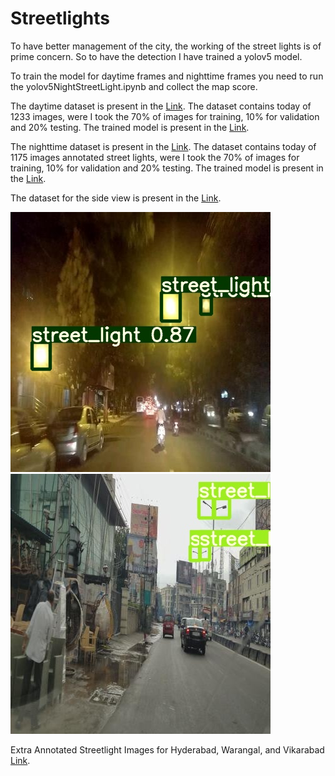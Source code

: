 # Streetlights

To have better management of the city, the working of the street lights is of prime concern. So to have the detection I have trained a yolov5 model.

To train the model for daytime frames and nighttime frames you need to run the yolov5NightStreetLight.ipynb and collect the map score.

The daytime dataset is present in the [Link](https://iiitaphyd.sharepoint.com/:f:/r/sites/Mobility-Mobility-RA/Shared%20Documents/Mobility%20-RA/Amandeep%20Kumar/Amandeep/day_frames?csf=1&web=1&e=19V2RD). The dataset contains today of 1233 images, were I took the 70% of images for training, 10% for validation and 20% testing. The trained model is present in the [Link](https://drive.google.com/drive/folders/1XQ7Ll1aX2Jrww7DdNFFSdNPH_FPyqcAP).

The nighttime dataset is present in the [Link](https://iiitaphyd.sharepoint.com/:f:/r/sites/Mobility-Mobility-RA/Shared%20Documents/Mobility%20-RA/Amandeep%20Kumar/Amandeep/night_frames?csf=1&web=1&e=wHWDRg). The dataset contains today of 1175 images annotated street lights, were I took the 70% of images for training, 10% for validation and 20% testing. The trained model is present in the [Link](https://drive.google.com/drive/folders/1XQ7Ll1aX2Jrww7DdNFFSdNPH_FPyqcAP).

The dataset for the side view is present in the [Link](https://iiitaphyd.sharepoint.com/:f:/r/sites/Mobility-Mobility-RA/Shared%20Documents/Mobility%20-RA/Amandeep%20Kumar/Amandeep/side_view?csf=1&web=1&e=FArfgJ).

![](readme-images/frame1.jpg)![](readme-images/frame2.jpg)

Extra Annotated Streetlight Images for Hyderabad, Warangal, and Vikarabad [Link](https://drive.google.com/file/d/1gaPOnrerAx68MLBlDdBtH9wEdzWdmAqS/view?usp=sharing).
